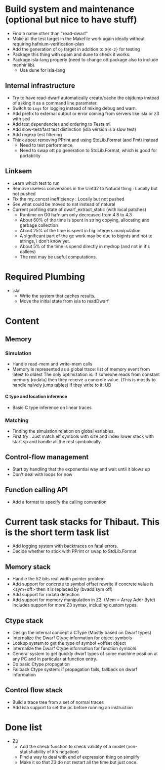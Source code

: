 # Build system and maintenance (optional but nice to have stuff)

 - Find a name other than "read-dwarf"
 - Make all the test target in the Makefile work again ideally without requiring
   hafnium-verification-plan
 - Add the generation of `Og` target in addition to `O{0-2}` for testing
 - Package this thing with opam and dune to check it works.
 - Package isla-lang properly (need to change ott package also to include menhir lib).
   - Use dune for isla-lang

## Internal infrastructure

 - Try to have read-dwarf automatically create/cache the objdump instead
   of asking it as a command line parameter.
 - Switch to `Logs` for logging instead of mixing debug and warn.
 - Add prefix to external output or error coming from servers like isla or z3 with sed
 - Add test dependencies and ordering to Tests.ml
 - Add slow-test/fast test distinction (isla version is a slow test)
 - Add regexp test filtering
 - Think about removing PPrint and using StdLib.Format (and Fmt) instead
   - Need to test performance,
   - Need to swap ott pp generation to StdLib.Format, which is good for portability

## Linksem

 - Learn which test to run
 - Remove useless conversions in the Uint32 to Natural thing : Locally but not pushed
 - Fix the my_concat inefficiency : Locally but not pushed
 - See what could be moved to nat instead of natural
 - Current profiling state of dwarf\_extract\_static (with local patches)
   - Runtime on O0 hafnium only decreased from 4.8 to 4.3
   - About 60% of the time is spent in string copying, allocating and garbage collection
   - About 25% of the time is spent in big integers manipulation
   - A significant part of the gc work may be due to bigints and not to strings, I don't know yet.
   - About 5% of the time is spend directly in mydrop (and not in it's callees)
   - The rest may be useful computations.

# Required Plumbing

 - isla
   - Write the system that caches results.
   - Move the initial state from isla to readDwarf

# Content

## Memory

### Simulation

 - Handle read-mem and write-mem calls
 - Memory is represented as a global trace: list of memory event from latest to oldest
   The only optimization is:
     if someone reads from constant memory (rodata) then they receive a concrete value.
       (This is mostly to handle naively jump tables)
     if they write to it: UB

#### C type and location inference
  - Basic C type inference on linear traces

### Matching
  - Finding the simulation relation on global variables.
  - First try : Just match elf symbols with size and index lower stack with start sp
    and handle all the rest symbolically.

## Control-flow management
  - Start by handling that the exponential way and wait until it blows up
  - Don't deal with loops for now


## Function calling API
  - Add a format to specify the calling convention

# Current task stacks for Thibaut. This is the short term task list

- Add logging system with backtraces on fatal errors.
- Decide whether to stick with PPrint or swap to StdLib.Format

## Memory stack

- Handle the 52 bits real width pointer problem
- Add support for concrete to symbol offset rewrite
  if concrete value is <sym+off> then it is replaced by (bvadd sym off)
- Add support for rodata detection
- Add support for memory manipulation in Z3. (Mem = Array Addr Byte)
  includes support for more Z3 syntax, including custom types.

## Ctype stack

- Design the internal concept a CType (Mostly based on Dwarf types)
- Internalize the Dwarf Ctype information for object symbols
- Lookup system to get the type of symbol +offset object
- Internalize the Dwarf Ctype information for function symbols
- General system to get quickly dwarf types of some machine position at any PC
  and in particular at function entry.
- Do basic Ctype propagation
- Fallback Ctype system: if propagation fails, fallback on dwarf information

## Control flow stack

- Build a trace tree from a set of normal traces
- Add isla support to set the pc before running an instruction

# Done list

 - Z3
   - Add the check function to check validity of a model (non-statisfiability of it's negation)
   - Find a way to deal with end of expression thing on simplify
   - Make it so that Z3 do not restart all the time but just once.
